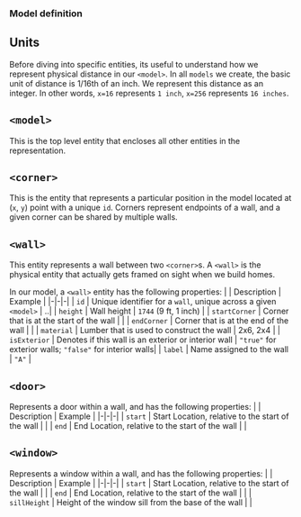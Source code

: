 ### Model definition

## Units
Before diving into specific entities, its useful to understand how we represent physical distance in our `<model>`.
In all `models` we create, the basic unit of distance is 1/16th of an inch. We represent this distance as an integer.
In other words, `x=16` represents `1 inch`, `x=256` represents `16 inches`.

## `<model>`
This is the top level entity that encloses all other entities in the representation.

## `<corner>`
This is the entity that represents a particular position in the model located at (`x`, `y`) point with a unique `id`.
Corners represent endpoints of a wall, and a given corner can be shared by multiple walls.

## `<wall>`
This entity represents a wall between two `<corner>`s. A `<wall>` is the physical entity that actually gets framed on sight 
when we build homes. 

In our model, a `<wall>` entity has the following properties:
|  | Description | Example |
|-|-|-|
| `id` | Unique identifier for a `wall`, unique across a given `<model>` | ..|
| `height` | Wall height | `1744` (9 ft, 1 inch) |
| `startCorner` | Corner that is at the start of the wall | |
| `endCorner` | Corner that is at the end of the wall | |
| `material` | Lumber that is used to construct the wall | 2x6, 2x4 |
| `isExterior` | Denotes if this wall is an exterior or interior wall | `"true"` for exterior walls; `"false"` for interior walls|
| `label` | Name assigned to the wall | `"A"` |

## `<door>`
Represents a door within a wall, and has the following properties:
| | Description | Example |
|-|-|-|
| `start` | Start Location, relative to the start of the wall | |
| `end` | End Location, relative to the start of the wall | |

## `<window>`
Represents a window within a wall, and has the following properties:
| | Description | Example |
|-|-|-|
| `start` | Start Location, relative to the start of the wall | |
| `end` | End Location, relative to the start of the wall | |
| `sillHeight` | Height of the window sill from the base of the wall | |
